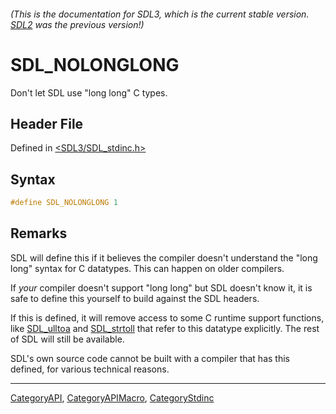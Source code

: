 ###### (This is the documentation for SDL3, which is the current stable version. [SDL2](https://wiki.libsdl.org/SDL2/) was the previous version!)
# SDL_NOLONGLONG

Don't let SDL use "long long" C types.

## Header File

Defined in [<SDL3/SDL_stdinc.h>](https://github.com/libsdl-org/SDL/blob/main/include/SDL3/SDL_stdinc.h)

## Syntax

```c
#define SDL_NOLONGLONG 1
```

## Remarks

SDL will define this if it believes the compiler doesn't understand the
"long long" syntax for C datatypes. This can happen on older compilers.

If _your_ compiler doesn't support "long long" but SDL doesn't know it, it
is safe to define this yourself to build against the SDL headers.

If this is defined, it will remove access to some C runtime support
functions, like [SDL_ulltoa](SDL_ulltoa) and [SDL_strtoll](SDL_strtoll)
that refer to this datatype explicitly. The rest of SDL will still be
available.

SDL's own source code cannot be built with a compiler that has this
defined, for various technical reasons.

----
[CategoryAPI](CategoryAPI), [CategoryAPIMacro](CategoryAPIMacro), [CategoryStdinc](CategoryStdinc)

